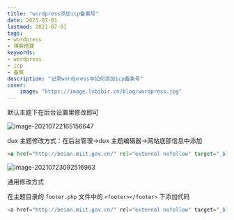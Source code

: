 ```yaml
---
title: "wordpress添加icp备案号" 
date: 2021-07-01
lastmod: 2021-07-01
tags: 
- wordpress
- 博客搭建
keywords:
- wordpress
- icp
- 备案
description: "记录wordpress中如何添加icp备案号" 
cover:
    image: "https://image.lvbibir.cn/blog/wordpress.jpg" 
---
```


默认主题下在后台设置里修改即可

![image-20210722165156647](https://image.lvbibir.cn/blog/image-20210722165156647.png)

dux 主题修改方式：在后台管理→dux 主题编辑器→网站底部信息中添加

```html
<a href="http://beian.miit.gov.cn/" rel="external nofollow" target="_blank">京ICP备2021023168号-1</a>
```

![image-20210723092516963](https://image.lvbibir.cn/blog/image-20210723092516963.png)

通用修改方式

在主题目录的 `footer.php` 文件中的 `<footer></footer>` 下添加代码

```php
<a href="http://beian.miit.gov.cn/" rel="external nofollow" target="_blank">你的备案号</a>
```
